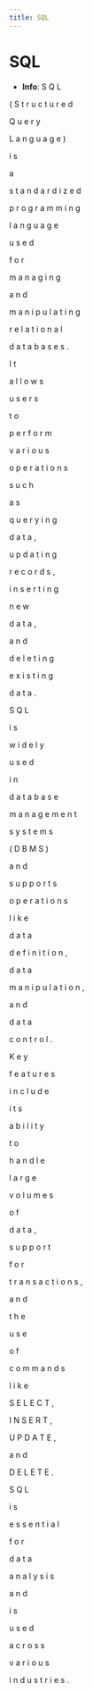 ```yaml
---
title: SQL
---
```


# SQL
- **Info**:
S
Q
L
 
(
S
t
r
u
c
t
u
r
e
d
 
Q
u
e
r
y
 
L
a
n
g
u
a
g
e
)
 
i
s
 
a
 
s
t
a
n
d
a
r
d
i
z
e
d
 
p
r
o
g
r
a
m
m
i
n
g
 
l
a
n
g
u
a
g
e
 
u
s
e
d
 
f
o
r
 
m
a
n
a
g
i
n
g
 
a
n
d
 
m
a
n
i
p
u
l
a
t
i
n
g
 
r
e
l
a
t
i
o
n
a
l
 
d
a
t
a
b
a
s
e
s
.
 
I
t
 
a
l
l
o
w
s
 
u
s
e
r
s
 
t
o
 
p
e
r
f
o
r
m
 
v
a
r
i
o
u
s
 
o
p
e
r
a
t
i
o
n
s
 
s
u
c
h
 
a
s
 
q
u
e
r
y
i
n
g
 
d
a
t
a
,
 
u
p
d
a
t
i
n
g
 
r
e
c
o
r
d
s
,
 
i
n
s
e
r
t
i
n
g
 
n
e
w
 
d
a
t
a
,
 
a
n
d
 
d
e
l
e
t
i
n
g
 
e
x
i
s
t
i
n
g
 
d
a
t
a
.
 
S
Q
L
 
i
s
 
w
i
d
e
l
y
 
u
s
e
d
 
i
n
 
d
a
t
a
b
a
s
e
 
m
a
n
a
g
e
m
e
n
t
 
s
y
s
t
e
m
s
 
(
D
B
M
S
)
 
a
n
d
 
s
u
p
p
o
r
t
s
 
o
p
e
r
a
t
i
o
n
s
 
l
i
k
e
 
d
a
t
a
 
d
e
f
i
n
i
t
i
o
n
,
 
d
a
t
a
 
m
a
n
i
p
u
l
a
t
i
o
n
,
 
a
n
d
 
d
a
t
a
 
c
o
n
t
r
o
l
.
 
K
e
y
 
f
e
a
t
u
r
e
s
 
i
n
c
l
u
d
e
 
i
t
s
 
a
b
i
l
i
t
y
 
t
o
 
h
a
n
d
l
e
 
l
a
r
g
e
 
v
o
l
u
m
e
s
 
o
f
 
d
a
t
a
,
 
s
u
p
p
o
r
t
 
f
o
r
 
t
r
a
n
s
a
c
t
i
o
n
s
,
 
a
n
d
 
t
h
e
 
u
s
e
 
o
f
 
c
o
m
m
a
n
d
s
 
l
i
k
e
 
S
E
L
E
C
T
,
 
I
N
S
E
R
T
,
 
U
P
D
A
T
E
,
 
a
n
d
 
D
E
L
E
T
E
.
 
S
Q
L
 
i
s
 
e
s
s
e
n
t
i
a
l
 
f
o
r
 
d
a
t
a
 
a
n
a
l
y
s
i
s
 
a
n
d
 
i
s
 
u
s
e
d
 
a
c
r
o
s
s
 
v
a
r
i
o
u
s
 
i
n
d
u
s
t
r
i
e
s
.
